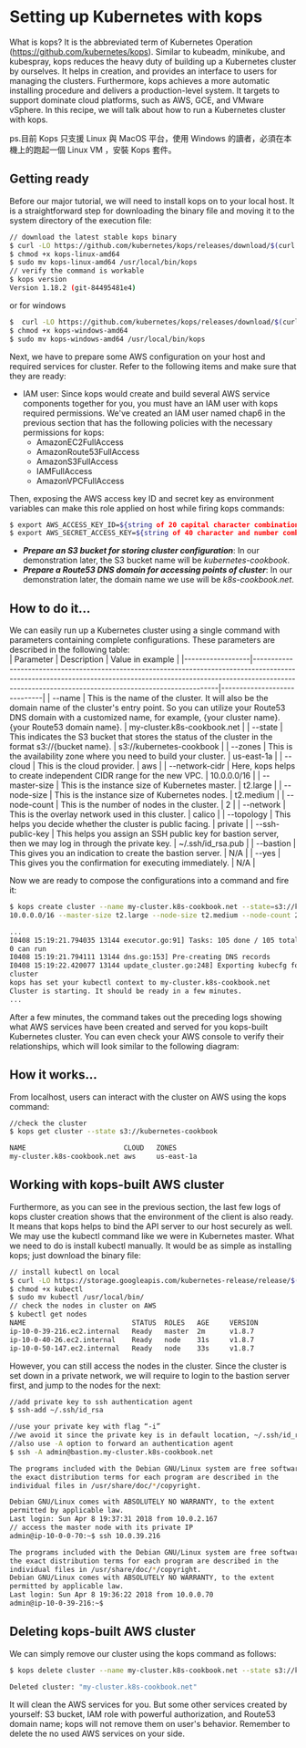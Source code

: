 # Setting up Kubernetes with kops
What is kops? It is the abbreviated term of Kubernetes Operation (https://github.com/kubernetes/kops). Similar to kubeadm, minikube, and kubespray, kops reduces the heavy
duty of building up a Kubernetes cluster by ourselves. It helps in creation, and provides an 
interface to users for managing the clusters. Furthermore, kops achieves a more automatic 
installing procedure and delivers a production-level system. It targets to support dominate 
cloud platforms, such as AWS, GCE, and VMware vSphere. In this recipe, we will talk 
about how to run a Kubernetes cluster with kops.

ps.目前 Kops 只支援 Linux 與 MacOS 平台，使用 Windows 的讀者，必須在本機上的跑起一個 Linux VM ，安裝 Kops 套件。

## Getting ready
Before our major tutorial, we will need to install kops on to your local host. It is a 
straightforward step for downloading the binary file and moving it to the system directory 
of the execution file:


```bash
// download the latest stable kops binary
$ curl -LO https://github.com/kubernetes/kops/releases/download/$(curl -s https://api.github.com/repos/kubernetes/kops/releases/latest | grep tag_name | cut -d '"' -f 4)/kops-linux-amd64
$ chmod +x kops-linux-amd64
$ sudo mv kops-linux-amd64 /usr/local/bin/kops
// verify the command is workable
$ kops version
Version 1.18.2 (git-84495481e4)
```
or  for windows

```bash
$  curl -LO https://github.com/kubernetes/kops/releases/download/$(curl -s https://api.github.com/repos/kubernetes/kops/releases/latest | grep tag_name | cut -d '"' -f 4)/kops-windows-amd64
$ chmod +x kops-windows-amd64
$ sudo mv kops-windows-amd64 /usr/local/bin/kops
```

Next, we have to prepare some AWS configuration on your host and required services for 
cluster. Refer to the following items and make sure that they are ready:

-  IAM user: Since kops would create and build several AWS service components
together for you, you must have an IAM user with kops required permissions.
We've created an IAM user named chap6 in the previous section that has the
following policies with the necessary permissions for kops:
   - AmazonEC2FullAccess
   - AmazonRoute53FullAccess
   - AmazonS3FullAccess
   - IAMFullAccess
   - AmazonVPCFullAccess  
   
Then, exposing the AWS access key ID and secret key as environment variables
can make this role applied on host while firing kops commands:
```bash
$ export AWS_ACCESS_KEY_ID=${string of 20 capital character combination}
$ export AWS_SECRET_ACCESS_KEY=${string of 40 character and number combination}
```

-  ***Prepare an S3 bucket for storing cluster configuration***: In our demonstration later, the S3 bucket name will be *kubernetes-cookbook*.
-  ***Prepare a Route53 DNS domain for accessing points of cluster***: In our demonstration later, the domain name we use will be *k8s-cookbook.net*.

## How to do it...
We can easily run up a Kubernetes cluster using a single command with parameters containing complete configurations. These parameters are described in the following table:  
| Parameter        | Description                                                                                                                                                                                                                    | Value in example            |
|------------------|--------------------------------------------------------------------------------------------------------------------------------------------------------------------------------------------------------------------------------|-----------------------------|
| --name           | This is the name of the cluster. It will also be the domain name of the cluster's entry point. So you can utilize your Route53 DNS domain with a customized name, for example, {your cluster name}.{your Route53 domain name}. | my-cluster.k8s-cookbook.net |
| --state          | This indicates the S3 bucket that stores the status of the cluster in the format s3://{bucket name}.                                                                                                                           | s3://kubernetes-cookbook    |
| --zones          | This is the availability zone where you need to build your cluster.                                                                                                                                                            | us-east-1a                  |
| --cloud          | This is the cloud provider.                                                                                                                                                                                                    | aws                         |
| --network-cidr   | Here, kops helps to create independent CIDR range for the new VPC.                                                                                                                                                             | 10.0.0.0/16                 |
| --master-size    | This is the instance size of Kubernetes master.                                                                                                                                                                                | t2.large                    |
| --node-size      | This is the instance size of Kubernetes nodes.                                                                                                                                                                                 | t2.medium                   |
| --node-count     | This is the number of nodes in the cluster.                                                                                                                                                                                    | 2                           |
| --network        | This is the overlay network used in this cluster.                                                                                                                                                                              | calico                      |
| --topology       | This helps you decide whether the cluster is public facing.                                                                                                                                                                    | private                     |
| --ssh-public-key | This helps you assign an SSH public key for bastion server, then we may log in through the private key.                                                                                                                        | ~/.ssh/id_rsa.pub           |
| --bastion        | This gives you an indication to create the bastion server.                                                                                                                                                                     | N/A                         |
| --yes            | This gives you the confirmation for executing immediately.                                                                                                                                                                     | N/A                         |

Now we are ready to compose the configurations into a command and fire it:

```bash
$ kops create cluster --name my-cluster.k8s-cookbook.net --state=s3://kubernetes-cookbook --zones us-east-1a --cloud aws --networkcidr
10.0.0.0/16 --master-size t2.large --node-size t2.medium --node-count 2 --networking calico --topology private --ssh-public-key ~/.ssh/id_rsa.pub --bastion --yes

...
I0408 15:19:21.794035 13144 executor.go:91] Tasks: 105 done / 105 total;
0 can run
I0408 15:19:21.794111 13144 dns.go:153] Pre-creating DNS records
I0408 15:19:22.420077 13144 update_cluster.go:248] Exporting kubecfg for
cluster
kops has set your kubectl context to my-cluster.k8s-cookbook.net
Cluster is starting. It should be ready in a few minutes.
...
```

After a few minutes, the command takes out the preceding logs showing what AWS services have been created and served for you kops-built Kubernetes cluster. You can even check your AWS console to verify their relationships, which will look similar to the following diagram:

## How it works...
From localhost, users can interact with the cluster on AWS using the kops command:
```bash
//check the cluster
$ kops get cluster --state s3://kubernetes-cookbook

NAME                        CLOUD   ZONES
my-cluster.k8s-cookbook.net aws     us-east-1a
```

## Working with kops-built AWS cluster
Furthermore, as you can see in the previous section, the last few logs of kops cluster 
creation shows that the environment of the client is also ready. It means that kops helps to 
bind the API server to our host securely as well. We may use the kubectl command like 
we were in Kubernetes master. What we need to do is install kubectl manually. It would be 
as simple as installing kops; just download the binary file:
```bash
// install kubectl on local
$ curl -LO https://storage.googleapis.com/kubernetes-release/release/$(curl -s https://storage.googleapis.com/kubernetes-release/release/stable.txt)/bin/linux/amd64/kubectl
$ chmod +x kubectl
$ sudo mv kubectl /usr/local/bin/
// check the nodes in cluster on AWS
$ kubectl get nodes
NAME                          STATUS  ROLES   AGE     VERSION
ip-10-0-39-216.ec2.internal   Ready   master  2m      v1.8.7
ip-10-0-40-26.ec2.internal    Ready   node    31s     v1.8.7
ip-10-0-50-147.ec2.internal   Ready   node    33s     v1.8.7
```
However, you can still access the nodes in the cluster. Since the cluster is set down in a private network, we will require to login to the bastion server first, and jump to the nodes
for the next:

```bash
//add private key to ssh authentication agent
$ ssh-add ~/.ssh/id_rsa

//use your private key with flag “-i”
//we avoid it since the private key is in default location, ~/.ssh/id_rsa
//also use -A option to forward an authentication agent
$ ssh -A admin@bastion.my-cluster.k8s-cookbook.net

The programs included with the Debian GNU/Linux system are free software;
the exact distribution terms for each program are described in the
individual files in /usr/share/doc/*/copyright.

Debian GNU/Linux comes with ABSOLUTELY NO WARRANTY, to the extent
permitted by applicable law.
Last login: Sun Apr 8 19:37:31 2018 from 10.0.2.167
// access the master node with its private IP
admin@ip-10-0-0-70:~$ ssh 10.0.39.216

The programs included with the Debian GNU/Linux system are free software;
the exact distribution terms for each program are described in the
individual files in /usr/share/doc/*/copyright.
Debian GNU/Linux comes with ABSOLUTELY NO WARRANTY, to the extent
permitted by applicable law.
Last login: Sun Apr 8 19:36:22 2018 from 10.0.0.70
admin@ip-10-0-39-216:~$
```

## Deleting kops-built AWS cluster
We can simply remove our cluster using the kops command as follows:
```bash
$ kops delete cluster --name my-cluster.k8s-cookbook.net --state s3://kubernetes-cookbook --yes

Deleted cluster: "my-cluster.k8s-cookbook.net"
```

It will clean the AWS services for you. But some other services created by yourself: S3 bucket, IAM role with powerful authorization, and Route53 domain name; kops will not
remove them on user's behavior. Remember to delete the no used AWS services on your side.
